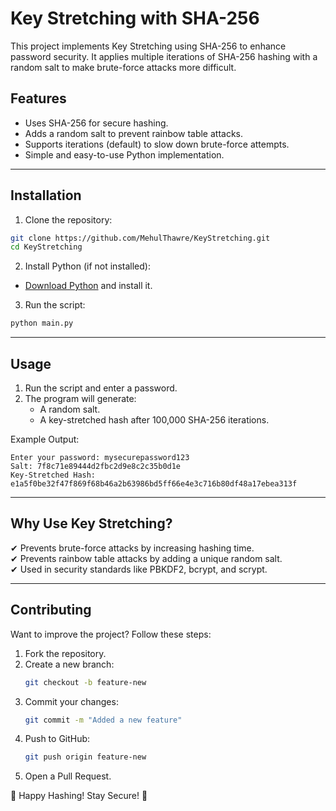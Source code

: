 # Key Stretching with SHA-256

This project implements Key Stretching using SHA-256 to enhance password security. It applies multiple iterations of SHA-256 hashing with a random salt to make brute-force attacks more difficult.

## Features
- Uses SHA-256 for secure hashing.
- Adds a random salt to prevent rainbow table attacks.
- Supports iterations (default) to slow down brute-force attempts.
- Simple and easy-to-use Python implementation.

---

## Installation

1. Clone the repository:
```sh
git clone https://github.com/MehulThawre/KeyStretching.git
cd KeyStretching
```

2. Install Python (if not installed):  
- [Download Python](https://www.python.org/downloads/) and install it.

3. Run the script:
```sh
python main.py
```

---

##  Usage

1. Run the script and enter a password.
2. The program will generate:
   - A random salt.
   - A key-stretched hash after 100,000 SHA-256 iterations.

Example Output:
```
Enter your password: mysecurepassword123
Salt: 7f8c71e89444d2fbc2d9e8c2c35b0d1e
Key-Stretched Hash: e1a5f0be32f47f869f68b46a2b63986bd5ff66e4e3c716b80df48a17ebea313f
```

---

## Why Use Key Stretching?
✔ Prevents brute-force attacks by increasing hashing time.  
✔ Prevents rainbow table attacks by adding a unique random salt.  
✔ Used in security standards like PBKDF2, bcrypt, and scrypt.  

---

## Contributing
Want to improve the project? Follow these steps:
1. Fork the repository.
2. Create a new branch:
   ```sh
   git checkout -b feature-new
   ```
3. Commit your changes:
   ```sh
   git commit -m "Added a new feature"
   ```
4. Push to GitHub:
   ```sh
   git push origin feature-new
   ```
5. Open a Pull Request.




🎉 Happy Hashing! Stay Secure! 🔐

